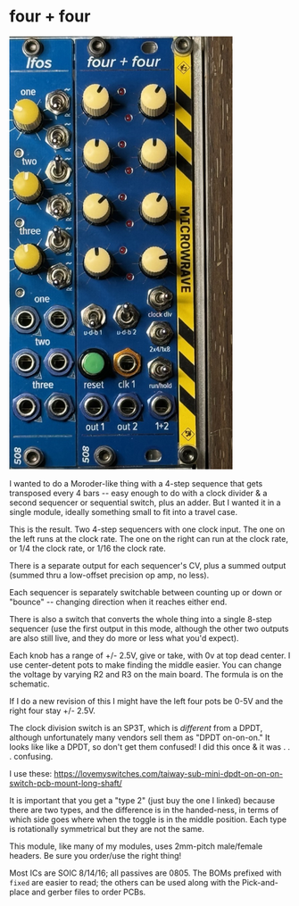 # four + four

<img src="four+four.jpeg" width=400>

I wanted to do a Moroder-like thing with a 4-step sequence that gets transposed every 4 bars -- easy enough to do with a clock divider & a second sequencer or sequential switch, plus an adder. But I wanted it in a single module, ideally something small to fit into a travel case.

This is the result. Two 4-step sequencers with one clock input. The one on the left runs at the clock rate. The one on the right can run at the clock rate, or 1/4 the clock rate, or 1/16 the clock rate.

There is a separate output for each sequencer's CV, plus a summed output (summed thru a low-offset precision op amp, no less).

Each sequencer is separately switchable between counting up or down or "bounce" -- changing direction when it reaches either end.

There is also a switch that converts the whole thing into a single 8-step sequencer (use the first output in this mode, although the other two outputs are also still live, and they do more or less what you'd expect).

Each knob has a range of +/- 2.5V, give or take, with 0v at top dead center. I use center-detent pots to make finding the middle easier. You can change the voltage by varying R2 and R3 on the main board. The formula is on the schematic.

If I do a new revision of this I might have the left four pots be 0-5V and the right four stay +/- 2.5V.

The clock division switch is an SP3T, which is *different* from a DPDT, although unfortunately many vendors sell them as "DPDT on-on-on." It looks like like a DPDT, so don't get them confused! I did this once & it was . . . confusing.

I use these: https://lovemyswitches.com/taiway-sub-mini-dpdt-on-on-on-switch-pcb-mount-long-shaft/

It is important that you get a "type 2" (just buy the one I linked) because there are two types, and the difference is in the handed-ness, in terms of which side goes where when the toggle is in the middle position. Each type is rotationally symmetrical but they are not the same.

This module, like many of my modules, uses 2mm-pitch male/female headers. Be sure you order/use the right thing!

Most ICs are SOIC 8/14/16; all passives are 0805. The BOMs prefixed with `fixed` are easier to read; the others can be used along with the Pick-and-place and gerber files to order PCBs.

